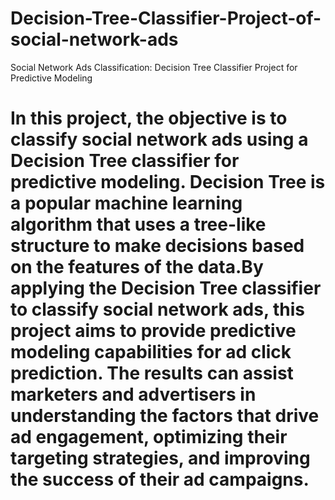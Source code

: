# Decision-Tree-Classifier-Project-of-social-network-ads
Social Network Ads Classification: Decision Tree Classifier Project for Predictive Modeling
# In this project, the objective is to classify social network ads using a Decision Tree classifier for predictive modeling. Decision Tree is a popular machine learning algorithm that uses a tree-like structure to make decisions based on the features of the data.By applying the Decision Tree classifier to classify social network ads, this project aims to provide predictive modeling capabilities for ad click prediction. The results can assist marketers and advertisers in understanding the factors that drive ad engagement, optimizing their targeting strategies, and improving the success of their ad campaigns.
